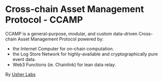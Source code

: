 # Cross-chain Asset Management Protocol - CCAMP

CCAMP is a general-purpose, modular, and custom data-driven Cross-chain Asset Management Protocol powered by:

- the Internet Computer for on-chain computation.
- the Log Store Network for highly-available and cryptographically pure event data.
- Web3 Functions (ie. Chainlink) for lean data relay.

By [Usher Labs](https://usher.so)